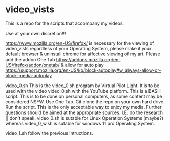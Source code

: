 # video_vists
This is a repo for the scripts that accompany my videos. 

Use at your own discretion!!! 

https://www.mozilla.org/en-US/firefox/ is necessary for the viewing of video_vists regardless of your Operating System, please make it your default browser & uninstall chrome for affective viewing of my art. Please add the addon One Tab https://addons.mozilla.org/en-US/firefox/addon/onetab/ & allow for auto play https://support.mozilla.org/en-US/kb/block-autoplay#w_always-allow-or-block-media-autoplay 

video_0.sh
This is the video_0.sh program by Virtual Pilot Light. It is to be used with the video video_0.sh with the YouTube platform. This is a BASH script. This is to be done on personal computers, as some content may be considered NSFW. Use One Tab. Git clone the repo on your own hard drive. Run the script. This is the only acceptable way to enjoy my media. Further questions should be aimed at the appropriate sources. I.E. do the research || don't speak. 
video_0.sh is sutable for Linux Operation Systems (maybe?) whereas video_0_w.sh is sutable for windows 11 pro Operating System. 

video_1.sh
follow the previous intructions.
